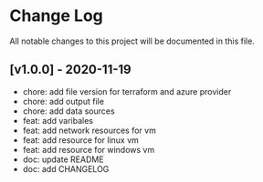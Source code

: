 # Change Log

All notable changes to this project will be documented in this file.

<a name="v1.0.0"></a>
## [v1.0.0] - 2020-11-19

- chore: add file version for terraform and azure provider
- chore: add output file
- chore: add data sources
- feat: add varibales
- feat: add network resources for vm
- feat: add resource for linux vm
- feat: add resource for windows vm
- doc: update README
- doc: add CHANGELOG

